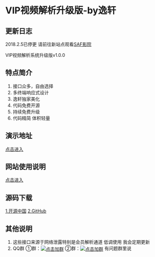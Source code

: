 # VIP视频解析升级版-by逸轩

## 更新日志
2018.2.5已停更
请前往新站点观看[SAF影院](http://vip.52saf.com)

VIP视频解析系统升级版v1.0.0  

## 特点简介
1. 接口众多，自由选择
2. 多终端响应式设计
3. 逸轩独家美化
4. 代码免费开源
5. 持续免费升级
6. 代码精简 体积轻量

## 演示地址
[点击进入](http://wuaishare.oschina.io/video/)

## 网站使用说明
[点击进入](http://www.wuaishare.cn/thread-959-1-1.html)

## 源码下载
[1.开源中国](https://git.oschina.net/wuaishare/video.git)
[2.GitHub](https://github.com/wuaishare/video)

## 其他说明
1. 这些接口来源于网络泄露特别是会员解析通道 低调使用 我会定期更新
2. QQ群 ①群：<a target="_blank" href="./qq/api/joingroup.php?qun=490844072"><img border="0" src="http://pub.idqqimg.com/wpa/images/group.png" alt="点击加群" title="点击加群" style="vertical-align: middle;"></a> ②群：<a target="_blank" href="./qq/api/joingroup.php?qun=143946691"><img border="0" src="http://pub.idqqimg.com/wpa/images/group.png" alt="点击加群" title="点击加群" style="vertical-align: middle;"></a> 有问题群里说
